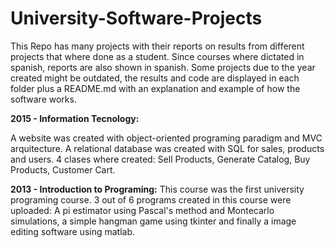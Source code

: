 # University-Software-Projects

This Repo has many projects with their reports on results from different projects that where done as a student. Since courses where dictated in spanish, reports are also shown in spanish. Some projects due to the year created might be outdated, the results and code are displayed in each folder plus a README.md with an explanation and example of how the software works.

**2015 - Information Tecnology:**

A website was created with object-oriented programing paradigm and MVC arquitecture. A relational database was created with SQL for sales, products and users. 4 clases where created: Sell Products, Generate Catalog, Buy Products, Customer Cart.

**2013 - Introduction to Programing:**
This course was the first university programing course. 3 out of 6 programs created in this course were uploaded: A pi estimator using Pascal's method and Montecarlo simulations, a simple hangman game using tkinter and finally a image editing software using matlab.
